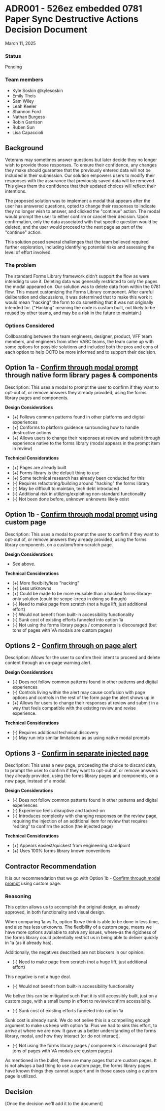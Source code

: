 # ADR001 - 526ez embedded 0781 Paper Sync Destructive Actions Decision Document
March 11, 2025 

### Status
Pending

### Team members
* Kyle Soskin @kylesoskin
* Emily Theis
* Sam Wiley
* Leah Keeler
* Shannon Ford
* Nathan Burgess
* Robin Garrison
* Ruben Sun
* Lisa Capaccioli

## Background
Veterans may sometimes answer questions but later decide they no longer wish to provide those responses. To ensure their confidence, any changes they make should guarantee that the previously entered data will not be included in their submission. Our solution empowers users to modify their responses with the assurance that previously saved data will be removed. This gives them the confidence that their updated choices will reflect their intentions. 

The proposed solution was to implement a modal that appears after the user has answered questions, opted to change their responses to indicate they no longer wish to answer, and clicked the "continue" action. The modal would prompt the user to either confirm or cancel their decision. Upon confirmation, only the data associated with that specific question would be deleted, and the user would proceed to the next page as part of the "continue" action.

This solution posed several challenges that the team believed required further exploration, including identifying potential risks and assessing the level of effort involved.

### The problem
The standard Forms Library framework didn't support the flow as were intending to use it. Deleting data was generally restricted to only the pages the modal appeared on. Our solution was to delete data from within the 0781 flow. This meant customizing the Forms Library component. After careful deliberation and discussions, it was determined that to make this work it would mean "hacking" the form to do something that it was not originally intended for. ("Hacking" meaning the code is custom built, not likely to be reused by other teams, and may be a risk in the future to maintain.) 

### Options Considered
Collboarating between the team engineers, designer, product, VFF team members, and engineers from other VABC teams, the team came up with some options for possible solutions and included both the pros and cons of each option to help OCTO be more informed and to support their decision.

## Option 1a - [Confirm through modal prompt](https://www.figma.com/design/r3Aj9FtLFS989mlVeBsgJg/0781-Redesign?node-id=17488-88727&t=mG6EsOEiWXdijIen-11) through native form library pages & components
Description: This uses a modal to prompt the user to confirm if they want to opt-out of, or remove answers they already provided, using the forms library pages and components.

**Design Considerations**
- (+) Follows common patterns found in other platforms and digital experiences
- (+) Conforms to platform guidence surrounding how to handle destructive actions
- (+) Allows users to change their responses at review and submit through experience native to the forms library (modal appears in the prompt item in review)

**Technical Considerations**
- (+) Pages are already built
- (+) Forms library is the default thing to use
- (+) Some technical research has already been conducted for this
- (-) Requires refactoring/building around "hacking" the forms library 
- (-) May be difficult to maintain, tech debt introduced 
- (-) Additional risk in utilizing/exploiting non-standard functionality
- (-) Not been done before, unknown unknowns likely exist


## Option 1b - [Confirm through modal prompt](https://www.figma.com/design/r3Aj9FtLFS989mlVeBsgJg/0781-Redesign?node-id=17488-88727&t=mG6EsOEiWXdijIen-11) using custom page
Description: This uses a modal to prompt the user to confirm if they want to opt-out of, or remove answers they already provided, using the forms library components, on a custom/from-scratch page.

**Design Considerations**
- See above.

**Technical Considerations**
- (+) More flexibilty/less "hacking"
- (+) Less unknowns
- (+) Could be made to be more reusable than a hacked forms-library-only solution (could be scope-creep in doing so though)
- (-) Need to make page from scratch (not a huge lift, just additional effort)
- (-) Would not benefit from built-in accessibility functionality
- (-) Sunk cost of existing efforts funneled into option 1a
- (-) Not using the forms library pages / components is discouraged (but tons of pages with VA modals are custom pages)


## Options 2 - [Confirm through on page alert](https://www.figma.com/design/r3Aj9FtLFS989mlVeBsgJg/0781-Redesign?node-id=17488-88728&t=mG6EsOEiWXdijIen-11)
Description: Allows for the user to confirm their intent to proceed and delete content through an on-page warning alert.

**Design Considerations**
- (-) Does not follow common patterns found in other patterns and digital experiences
- (-) Controls living within the alert may cause confusion with page options and controls in the rest of the form page the alert shows up in
- (+) Allows for users to change their responses at review and submit in a way that feels compatible with the existing review and revise experience.

**Technical Considerations**
- (-) Requires additional technical discovery
- (-) May run into similar limitations as as using native modal prompts


## Options 3 - [Confirm in separate injected page](https://www.figma.com/design/r3Aj9FtLFS989mlVeBsgJg/0781-Redesign?node-id=17488-88729&t=8tz10BpOG3VvI7UE-11)
Description: This uses a new page, proceeding the choice to discard data, to prompt the user to confirm if they want to opt-out of, or remove answers they already provided, using the forms library pages and components, on a new page, instead of a modal.

**Design Considerations**
- (-) Does not follow common patterns found in other patterns and digital experiences
- (-) Experience feels disruptive and tacked-on
- (-) Introduces complexity with changing responses on the review page, requiring the injection of an additional item for review that requires “editing” to confirm the action (the injected page)

**Technical Considerations**
- (+) Appears easiest/quickest from engineering standpoint
- (+) Uses 100% forms library known conventions


## Contractor Recommendation

It is our recommendation that we go with Option 1b - [Confirm through modal prompt](https://www.figma.com/design/r3Aj9FtLFS989mlVeBsgJg/0781-Redesign?node-id=17488-88727&t=mG6EsOEiWXdijIen-11) using custom page.

### Reasoning

This option allows us to accomplish the original design, as already approved, in both functionality and visual design. 

When comparing 1a vs 1b, option 1b we think is able to be done in less time, and also has less unknowns. The flexibility of a custom page, means we have more options available to solve any issues, where-as the rigidness of the forms library could potentially restrict us in being able to deliver quickly in 1a (as it already has). 

Additionally, the negatives described are not blockers in our opinion. 

- (-) Need to make page from scratch (not a huge lift, just additional effort)

This negative is not a huge deal. 
  
- (-) Would not benefit from built-in accessibility functionality

We belive this can be mitigated such that it is still accessibly built, just on a custom page, with a small bump in effort to review/confirm accessibilty. 
  
- (-) Sunk cost of existing efforts funneled into option 1a

Sunk cost is already sunk. We do not belive this is a compelling enough argument to make us keep with option 1a. Plus we had to sink this effort, to arrive at where we are now. It gave us a better understanding of the forms library, modal, and how they interact (or do not interact).

- (-) Not using the forms library pages / components is discouraged (but tons of pages with VA modals are custom pages)

As mentioned in the bullet, there are many pages that are custom pages. It is not always a bad thing to use a custom page, the forms library pages have known things they cannot support and in those cases using a custom page is utilized. 

## Decision
[Once the decision we'll add it to the document]
